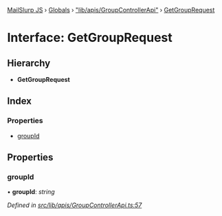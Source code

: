 [MailSlurp JS](../README.md) › [Globals](../globals.md) › ["lib/apis/GroupControllerApi"](../modules/_lib_apis_groupcontrollerapi_.md) › [GetGroupRequest](_lib_apis_groupcontrollerapi_.getgrouprequest.md)

# Interface: GetGroupRequest

## Hierarchy

* **GetGroupRequest**

## Index

### Properties

* [groupId](_lib_apis_groupcontrollerapi_.getgrouprequest.md#groupid)

## Properties

###  groupId

• **groupId**: *string*

*Defined in [src/lib/apis/GroupControllerApi.ts:57](https://github.com/mailslurp/mailslurp-client-ts-js/blob/fc9510a/src/lib/apis/GroupControllerApi.ts#L57)*
